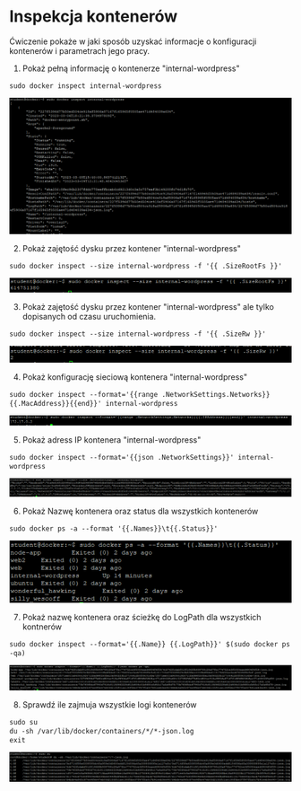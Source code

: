 # Inspekcja kontenerów 
Ćwiczenie pokaże w jaki sposób uzyskać informacje o konfiguracji kontenerów i parametrach jego pracy.

1. Pokaż pełną informację o kontenerze "internal-wordpress"
```
sudo docker inspect internal-wordpress
```
![Docker Inspect](img/lab5_1.png)

2. Pokaż zajętość dysku przez kontener "internal-wordpress"
```
sudo docker inspect --size internal-wordpress -f '{{ .SizeRootFs }}'
```
![Docker Inspect](img/lab5_2.png)

3. Pokaż zajętość dysku przez kontener "internal-wordpress" ale tylko dopisanych od czasu uruchomienia. 
```
sudo docker inspect --size internal-wordpress -f '{{ .SizeRw }}'
```
![Docker Inspect](img/lab5_3.png)

4. Pokaż konfigurację sieciową kontenera "internal-wordpress"
```
sudo docker inspect --format='{{range .NetworkSettings.Networks}}{{.MacAddress}}{{end}}' internal-wordpress
```
![Docker Inspect](img/lab5_4.png)

5. Pokaż adress IP kontenera "internal-wordpress"
```
sudo docker inspect --format='{{json .NetworkSettings}}' internal-wordpress
```
![Docker Inspect](img/lab5_5.png)

6. Pokaż Nazwę kontenera oraz status dla wszystkich kontenerów
```
sudo docker ps -a --format '{{.Names}}\t{{.Status}}'
```
![Docker Inspect](img/lab5_6.png)

7. Pokaż nazwę kontenera oraz ścieżkę do LogPath dla wszystkich kontnerów
```
sudo docker inspect --format='{{.Name}} {{.LogPath}}' $(sudo docker ps -qa)
```
![Docker Inspect](img/lab5_7.png)

8. Sprawdź ile zajmuja wszystkie logi kontenerów
```
sudo su
du -sh /var/lib/docker/containers/*/*-json.log
exit
```
![Docker Inspect](img/lab5_8.png)
